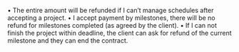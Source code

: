 • The entire amount will be refunded if I can’t manage schedules after accepting a project.
• I accept payment by milestones, there will be no refund for milestones completed (as agreed by the client).
• If I can not finish the project within deadline, the client can ask for refund of the current milestone and they can end the contract.
